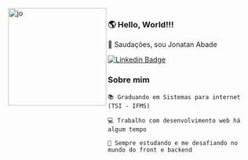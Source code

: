 
<img src="https://user-images.githubusercontent.com/31408356/113040620-b7a06080-9134-11eb-98d2-96a9cf3fdd1c.png" width="200" height="200" alt="jo" align="left">

### 🌎 Hello, World!!! 
🖖 Saudações, sou Jonatan Abade

[![Linkedin Badge](https://img.shields.io/badge/-LinkedIn-blue?style=flat-square&logo=Linkedin&logoColor=white&link=https://www.linkedin.com/in/fagnerpsantos/)](https://www.linkedin.com/in/jonatan-abade/)

### Sobre mim
    📚 Graduando em Sistemas para internet (TSI - IFMS)

    💻 Trabalho com desenvolvimento web há algum tempo

    🚀 Sempre estudando e me desafiando no mundo do front e backend
   
